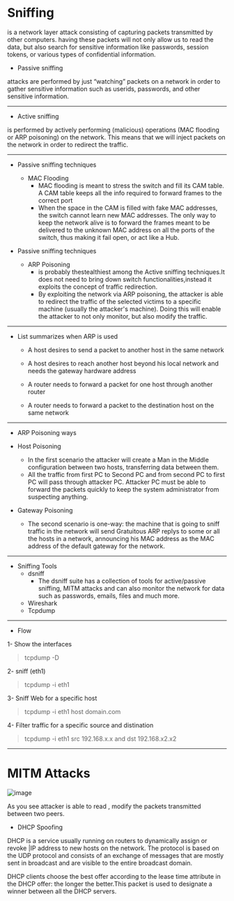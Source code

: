 # Sniffing 

is a network layer attack consisting of capturing packets transmitted by other computers. having these packets will not only allow us to read the data, but also search for sensitive information like
passwords, session tokens, or various types of confidential information.

* Passive sniffing

attacks are performed by just “watching” packets on a network in order to gather sensitive information such as userids, passwords, and other sensitive information.

---

* Active sniffing

is performed by actively performing (malicious) operations (MAC flooding or ARP poisoning) on the network. This means that we will inject packets on the
network in order to redirect the traffic.

---

* Passive sniffing techniques
  - MAC Flooding
    - MAC flooding is meant to stress the switch and fill its CAM table. A CAM table keeps all the info required to forward frames to the correct port
    - When the space in the CAM is filled with fake MAC addresses, the switch cannot learn new MAC addresses. The only way to keep the network alive is to forward the frames meant to be delivered to the unknown MAC address on all the ports of the switch, thus making it fail open, or act like a Hub. 
  
* Passive sniffing techniques  
  - ARP Poisoning
    - is probably thestealthiest among the Active sniffing techniques.It does not need to bring down switch functionalities,instead it exploits the concept of traffic redirection.
    - By exploiting the network via ARP poisoning, the attacker is able to redirect the traffic of the selected victims to a specific machine (usually the attacker's machine). Doing this will enable the attacker to not only monitor, but also modify the traffic.


---

* List summarizes when ARP is used
  - A host desires to send a packet to another host in the same
network

  - A host desires to reach another host beyond his local
network and needs the gateway hardware address

  - A router needs to forward a packet for one host through
another router

  - A router needs to forward a packet to the destination host
on the same network

---

* ARP Poisoning ways
 - Host Poisoning
   - In the first scenario the attacker will create a Man in the Middle configuration between two hosts, transferring data between them.
   - All the traffic from first PC to Second PC and from second PC to first PC will pass through attacker PC. Attacker PC must be able to forward the packets quickly to keep the system administrator from suspecting anything.
   
 - Gateway Poisoning
   - The second scenario is one-way: the machine that is going to sniff traffic in the network will send Gratuitous ARP replys to some or all the hosts in a network, announcing his MAC address as the MAC address of the default gateway for the network.


---

* Sniffing Tools
  - dsniff 
    - The dsniff suite has a collection of tools for active/passive sniffing, MITM attacks and can also monitor the network for data such as passwords, emails, files and much more.
  - Wireshark
  - Tcpdump

---

* Flow

1- Show the interfaces

> tcpdump -D

2- sniff (eth1)

> tcpdump -i eth1

3- Sniff Web for a specific host

> tcpdump -i eth1 host domain.com

4- Filter traffic for a specific source and distination

> tcpdump -i eth1 src 192.168.x.x and dst 192.168.x2.x2

---

# MITM Attacks

![image](https://user-images.githubusercontent.com/73122852/231283265-50246f25-a3a2-46e6-be16-b9b6a5f69860.png)

As you see attacker is able to read , modify the packets transmitted between two peers.





* DHCP Spoofing

DHCP is a service usually running on routers to dynamically assign or revoke |IP address to new hosts on the network. The protocol is based on the UDP protocol and consists of an exchange of messages that are mostly sent in broadcast and are visible to the entire broadcast domain.

DHCP clients choose the best offer according to the lease time attribute in the DHCP offer: the longer the better.This packet is used to designate a winner between all the DHCP servers.











